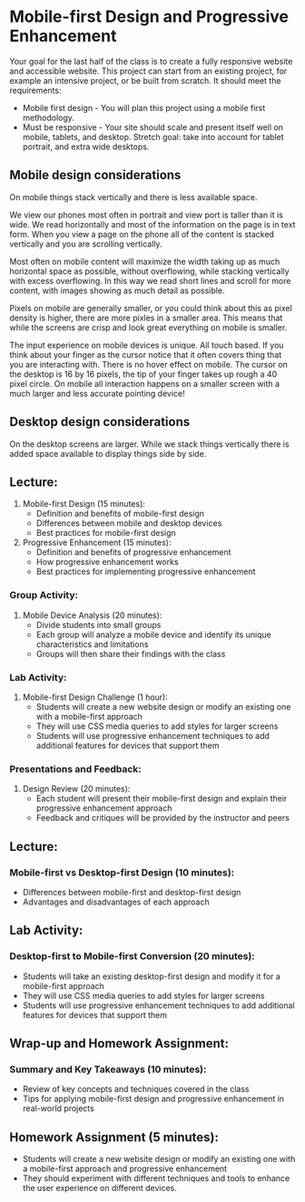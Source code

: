 # Mobile-first Design and Progressive Enhancement

Your goal for the last half of the class is to create a fully responsive website and accessible website. This project can start from an existing project, for example an intensive project, or be built from scratch. It should meet the requirements: 

- Mobile first design - You will plan this project using a mobile first methodology. 
- Must be responsive - Your site should scale and present itself well on mobile, tablets, and desktop. Stretch goal: take into account for tablet portrait, and extra wide desktops. 



## Mobile design considerations

On mobile things stack vertically and there is less available space. 

We view our phones most often in portrait and view port is taller than it is wide. We read horizontally and most of the information on the page is in text form. When you view a page on the phone all of the content is stacked vertically and you are scrolling vertically. 

Most often on mobile content will maximize the width taking up as much horizontal space as possible, without overflowing, while stacking vertically with excess overflowing. In this way we read short lines and scroll for more content, with images showing as much detail as possible. 

Pixels on mobile are generally smaller, or you could think about this as pixel density is higher, there are more pixles in a smaller area. This means that while the screens are crisp and look great everything on mobile is smaller. 

The input experience on mobile devices is unique. All touch based. If you think about your finger as the cursor notice that it often covers thing that you are interacting with. There is no hover effect on mobile. The cursor on the desktop is 16 by 16 pixels, the tip of your finger takes up rough a 40 pixel circle. On mobile all interaction happens on a smaller screen with a much larger and less accurate pointing device! 

## Desktop design considerations

On the desktop screens are larger. While we stack things vertically there is added space available to display things side by side. 








## Lecture:

1. Mobile-first Design (15 minutes):
	- Definition and benefits of mobile-first design
	- Differences between mobile and desktop devices
	- Best practices for mobile-first design
2. Progressive Enhancement (15 minutes):
	- Definition and benefits of progressive enhancement
	- How progressive enhancement works
	- Best practices for implementing progressive enhancement

### Group Activity:

1. Mobile Device Analysis (20 minutes):
	- Divide students into small groups
	- Each group will analyze a mobile device and identify its unique characteristics and limitations
	- Groups will then share their findings with the class

### Lab Activity:

1. Mobile-first Design Challenge (1 hour):
	- Students will create a new website design or modify an existing one with a mobile-first approach
	- They will use CSS media queries to add styles for larger screens
	- Students will use progressive enhancement techniques to add additional features for devices that support them

### Presentations and Feedback:

1. Design Review (20 minutes):
	- Each student will present their mobile-first design and explain their progressive enhancement approach
	- Feedback and critiques will be provided by the instructor and peers

## Lecture:

### Mobile-first vs Desktop-first Design (10 minutes):

- Differences between mobile-first and desktop-first design
- Advantages and disadvantages of each approach

## Lab Activity:

### Desktop-first to Mobile-first Conversion (20 minutes):

- Students will take an existing desktop-first design and modify it for a mobile-first approach
- They will use CSS media queries to add styles for larger screens
- Students will use progressive enhancement techniques to add additional features for devices that support them

## Wrap-up and Homework Assignment:

### Summary and Key Takeaways (10 minutes):

- Review of key concepts and techniques covered in the class
- Tips for applying mobile-first design and progressive enhancement in real-world projects

## Homework Assignment (5 minutes):

- Students will create a new website design or modify an existing one with a mobile-first approach and progressive enhancement
- They should experiment with different techniques and tools to enhance the user experience on different devices.
